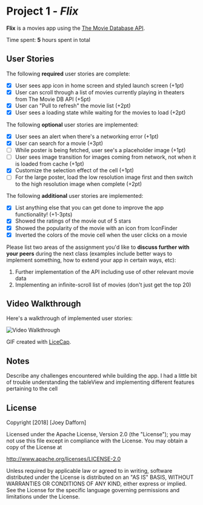 # Project 1 - *Flix*

**Flix** is a movies app using the [The Movie Database API](http://docs.themoviedb.apiary.io/#).

Time spent: **5** hours spent in total

## User Stories

The following **required** user stories are complete:

- [X] User sees app icon in home screen and styled launch screen (+1pt)
- [X] User can scroll through a list of movies currently playing in theaters from The Movie DB API (+5pt)
- [X] User can "Pull to refresh" the movie list (+2pt)
- [X] User sees a loading state while waiting for the movies to load (+2pt)

The following **optional** user stories are implemented:

- [X] User sees an alert when there's a networking error (+1pt)
- [X] User can search for a movie (+3pt)
- [ ] While poster is being fetched, user see's a placeholder image (+1pt)
- [ ] User sees image transition for images coming from network, not when it is loaded from cache (+1pt)
- [X] Customize the selection effect of the cell (+1pt)
- [ ] For the large poster, load the low resolution image first and then switch to the high resolution image when complete (+2pt)

The following **additional** user stories are implemented:

- [X] List anything else that you can get done to improve the app functionality! (+1-3pts)
- [X] Showed the ratings of the movie out of 5 stars
- [X] Showed the popularity of the movie with an icon from IconFinder
- [X] Inverted the colors of the movie cell when the user clicks on a movie

Please list two areas of the assignment you'd like to **discuss further with your peers** during the next class (examples include better ways to implement something, how to extend your app in certain ways, etc):

1. Further implementation of the API including use of other relevant movie data
2. Implementing an infinite-scroll list of movies (don't just get the top 20)

## Video Walkthrough

Here's a walkthrough of implemented user stories:

<img src='flixP1.gif' title='Video Walkthrough' width='' alt='Video Walkthrough' />

GIF created with [LiceCap](http://www.cockos.com/licecap/).

## Notes

Describe any challenges encountered while building the app.
I had a little bit of trouble understanding the tableView and implementing different features pertaining to the cell

## License

Copyright [2018] [Joey Dafforn]

Licensed under the Apache License, Version 2.0 (the "License");
you may not use this file except in compliance with the License.
You may obtain a copy of the License at

http://www.apache.org/licenses/LICENSE-2.0

Unless required by applicable law or agreed to in writing, software
distributed under the License is distributed on an "AS IS" BASIS,
WITHOUT WARRANTIES OR CONDITIONS OF ANY KIND, either express or implied.
See the License for the specific language governing permissions and
limitations under the License.
